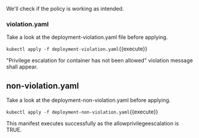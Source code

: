 We'll check if the policy is working as intended.

### violation.yaml
Take a look at the deployment-violation.yaml file before applying.

```kubectl apply -f deployment-violation.yaml```{{execute}}

"Privilege escalation for container has not been allowed" violation message shall appear.

## non-violation.yaml
Take a look at the deployment-non-violation.yaml before applying.

```kubectl apply -f deployment-non-violation.yaml```{{execute}}

This manifest executes successfully as the allowprivilegeescalation is TRUE.
